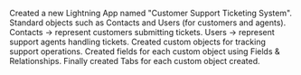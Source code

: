 Created a new Lightning App named "Customer Support Ticketing System".
Standard objects such as Contacts and Users (for customers and agents). Contacts → represent customers submitting tickets.
Users → represent support agents handling tickets.
Created custom objects for tracking support operations.
Created fields for each custom object using Fields & Relationships.
Finally created Tabs for each custom object created.
